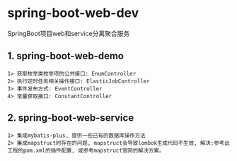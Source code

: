 # spring-boot-web-dev 
SpringBoot项目web和service分离聚合服务

## 1. spring-boot-web-demo
    1> 获取枚举类枚举项的公共接口: EnumController
    2> 执行定时任务相关操作接口: ElasticJobController
    3> 事件发布方式: EventController
    4> 常量获取接口: ConstantController
## 2. spring-boot-web-service
    1> 集成mybatis-plus, 提供一些已有的数据库操作方法
    2> 集成mapstruct时存在的问题, mapstruct会导致lombok生成代码不生效, 解决:参考此工程的pom.xml的插件配置, 或参考mapstruct官网的解决方案。

